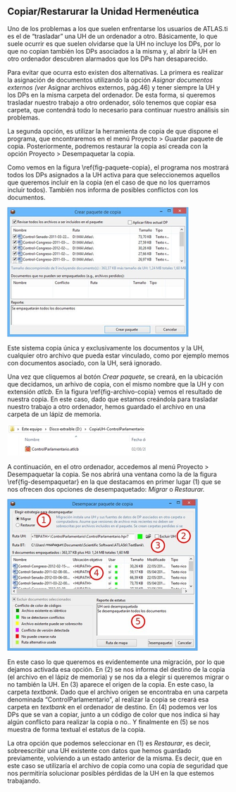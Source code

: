 ## Copiar/Restarurar la Unidad Hermenéutica

Uno de los problemas a los que suelen enfrentarse los usuarios de ATLAS.ti es el de “trasladar” una UH de un ordenador a otro. Básicamente, lo que suele ocurrir es que suelen olvidarse que la UH no incluye los DPs, por lo que no copian también los DPs asociados a la misma y, al abrir la UH en otro ordenador descubren alarmados que los DPs han desaparecido.

Para evitar que ocurra esto existen dos alternativas. La primera es realizar la asignación de documentos utilizando la opción *Asignar documentos externos (ver* Asignar archivos externos, pág.46) y tener siempre la UH y los DPs en la misma carpeta del ordenador. De esta forma, si queremos trasladar nuestro trabajo a otro ordenador, sólo tenemos que copiar esa carpeta, que contendrá todo lo necesario para continuar nuestro análisis sin problemas.

La segunda opción, es utilizar la herramienta de copia de que dispone el programa, que encontraremos en el menú Proyecto &gt; Guardar paquete de copia. Posteriormente, podremos restaurar la copia así creada con la opción Proyecto &gt; Desempaquetar la copia.

Como vemos en la figura \ref{fig-paquete-copia}, el programa nos mostrará todos los DPs asignados a la UH activa para que seleccionemos aquellos que queremos incluir en la copia (en el caso de que no los querramos incluir todos). También nos informa de posibles conflictos con los documentos.

![Crear paquete de copia\label{fig-paquete-copia}](images/image-169.png)

Este sistema copia única y exclusivamente los documentos y la UH, cualquier otro archivo que pueda estar vinculado, como por ejemplo memos con documentos asociado, con la UH, será ignorado.

Una vez que cliquemos al botón *Crear paquete*, se creará, en la ubicación que decidamos, un arhivo de copia, con el mismo nombre que la UH y con extensión *atlcb.* En la figura \ref{fig-archivo-copia} vemos el resultado de nuestra copia. En este caso, dado que estamos creándola para trasladar nuestro trabajo a otro ordenador, hemos guardado el archivo en una carpeta de un lápiz de memoria.

![Arvhico de copia\label{fig-archivo-copia}](images/image-171.png)

A continuación, en el otro ordenador, accedemos al menú Proyecto &gt; Desempaquetar la copia. Se nos abrirá una ventana como la de la figura \ref{fig-desempaquetar} en la que destacamos en primer lugar (1) que se nos ofrecen dos opciones de desempaquetado: *Migrar* o *Restaurar.*

![Desempaquetar paquete de copia\label{fig-desempaquetar}](images/image-172.png)

En este caso lo que queremos es evidentemente una migración, por lo que dejamos activada esa opción. En (2) se nos informa del destino de la copia (el archivo en el lápiz de memoria) y se nos da a elegir si queremos migrar o no también la UH. En (3) aparece el origen de la copia. En este caso, la carpeta *textbank.* Dado que el archivo origen se encontraba en una carpeta denominada “ControlParlamentario”, al realizar la copia se creará esa carpeta en *textbank* en el ordenador de destino. En (4) podemos ver los DPs que se van a copiar, junto a un código de color que nos indica si hay algún conflicto para realizar la copia o no.. Y finalmente en (5) se nos muestra de forma textual el estatus de la copia.

La otra opción que podemos seleccionar en (1) es *Restaurar*, es decir, sobreescribir una UH existente con datos que hemos guardado previamente, volviendo a un estado anterior de la misma. Es decir, que en este caso se utilizaría el archivo de copia como una copia de seguridad que nos permitiría solucionar posibles pérdidas de la UH en la que estemos trabajando.
